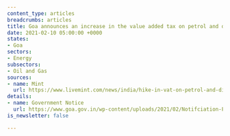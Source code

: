 ```yaml
---
content_type: articles
breadcrumbs: articles
title: Goa announces an increase in the value added tax on petrol and diesel
date: 2021-02-10 05:00:00 +0000
states:
- Goa
sectors:
- Energy
subsectors:
- Oil and Gas
sources:
- name: Mint
  url: https://www.livemint.com/news/india/hike-in-vat-on-petrol-and-diesel-in-goa-11612492302383.html
details:
- name: Government Notice
  url: https://www.goa.gov.in/wp-content/uploads/2021/02/Notifciation-FinRC-dt-4-2-2021.pdf
is_newsletter: false

---
```

